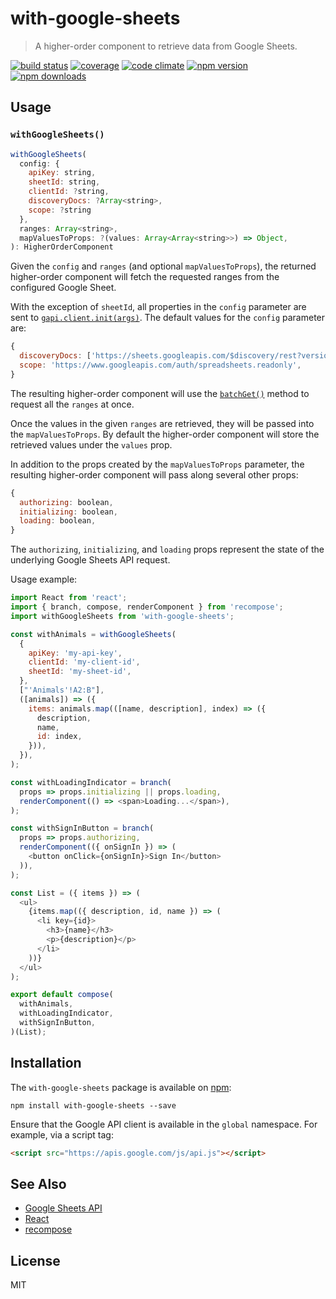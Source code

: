 # with-google-sheets

> A higher-order component to retrieve data from Google Sheets.

[![build status](https://img.shields.io/travis/b2io/with-google-sheets.svg?style=flat-square)](https://travis-ci.org/b2io/with-google-sheets)
[![coverage](https://img.shields.io/codecov/c/github/b2io/with-google-sheets.svg?style=flat-square)](https://codecov.io/github/b2io/with-google-sheets)
[![code climate](https://img.shields.io/codeclimate/github/b2io/with-google-sheets.svg?style=flat-square)](https://codeclimate.com/github/b2io/with-google-sheets)
[![npm version](https://img.shields.io/npm/v/with-google-sheets.svg?style=flat-square)](https://www.npmjs.com/package/with-google-sheets)
[![npm downloads](https://img.shields.io/npm/dm/with-google-sheets.svg?style=flat-square)](https://www.npmjs.com/package/with-google-sheets)

## Usage

### `withGoogleSheets()`

```js
withGoogleSheets(
  config: {
    apiKey: string,
    sheetId: string,
    clientId: ?string,
    discoveryDocs: ?Array<string>,
    scope: ?string
  },
  ranges: Array<string>,
  mapValuesToProps: ?(values: Array<Array<string>>) => Object,
): HigherOrderComponent
```

Given the `config` and `ranges` (and optional `mapValuesToProps`), the returned higher-order component will fetch the requested ranges from the configured Google Sheet.

With the exception of `sheetId`, all properties in the `config` parameter are sent to [`gapi.client.init(args)`](https://developers.google.com/api-client-library/javascript/reference/referencedocs#gapiclientinitargs). The default values for the `config` parameter are:

```js
{
  discoveryDocs: ['https://sheets.googleapis.com/$discovery/rest?version=v4'],
  scope: 'https://www.googleapis.com/auth/spreadsheets.readonly',
}
```

The resulting higher-order component will use the [`batchGet()`](https://developers.google.com/sheets/api/reference/rest/v4/spreadsheets.values/batchGet) method to request all the `ranges` at once.

Once the values in the given `ranges` are retrieved, they will be passed into the `mapValuesToProps`. By default the higher-order component will store the retrieved values under the `values` prop.

In addition to the props created by the `mapValuesToProps` parameter, the resulting higher-order component will pass along several other props:

```js
{
  authorizing: boolean,
  initializing: boolean,
  loading: boolean,
}
```

The `authorizing`, `initializing`, and `loading` props represent the state of the underlying Google Sheets API request.

Usage example:

```js
import React from 'react';
import { branch, compose, renderComponent } from 'recompose';
import withGoogleSheets from 'with-google-sheets';

const withAnimals = withGoogleSheets(
  {
    apiKey: 'my-api-key',
    clientId: 'my-client-id',
    sheetId: 'my-sheet-id',
  },
  ["'Animals'!A2:B"],
  ([animals]) => ({
    items: animals.map(([name, description], index) => ({
      description,
      name,
      id: index,
    })),
  }),
);

const withLoadingIndicator = branch(
  props => props.initializing || props.loading,
  renderComponent(() => <span>Loading...</span>),
);

const withSignInButton = branch(
  props => props.authorizing,
  renderComponent(({ onSignIn }) => (
    <button onClick={onSignIn}>Sign In</button>
  )),
);

const List = ({ items }) => (
  <ul>
    {items.map(({ description, id, name }) => (
      <li key={id}>
        <h3>{name}</h3>
        <p>{description}</p>
      </li>
    ))}
  </ul>
);

export default compose(
  withAnimals,
  withLoadingIndicator,
  withSignInButton,
)(List);
```

## Installation

The `with-google-sheets` package is available on [npm](https://www.npmjs.com/):

```
npm install with-google-sheets --save
```

Ensure that the Google API client is available in the `global` namespace. For example, via a script tag:

```html
<script src="https://apis.google.com/js/api.js"></script>
```

## See Also

- [Google Sheets API](https://developers.google.com/sheets/api/quickstart/js)
- [React](https://github.com/facebook/react)
- [recompose](https://github.com/acdlite/recompose)

## License

MIT
